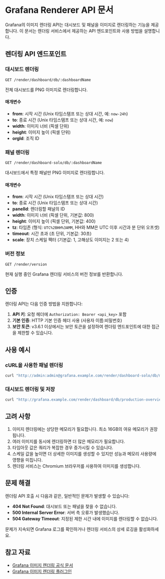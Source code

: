 # Grafana Renderer API 문서

Grafana의 이미지 렌더링 API는 대시보드 및 패널을 이미지로 렌더링하는 기능을 제공합니다. 이 문서는 렌더링 서비스에서 제공하는 API 엔드포인트와 사용 방법을 설명합니다.

## 렌더링 API 엔드포인트

### 대시보드 렌더링

```
GET /render/dashboard/db/:dashboardName
```

전체 대시보드를 PNG 이미지로 렌더링합니다.

#### 매개변수
- **from**: 시작 시간 (Unix 타임스탬프 또는 상대 시간, 예: `now-24h`)
- **to**: 종료 시간 (Unix 타임스탬프 또는 상대 시간, 예: `now`)
- **width**: 이미지 너비 (픽셀 단위)
- **height**: 이미지 높이 (픽셀 단위)
- **orgId**: 조직 ID

### 패널 렌더링

```
GET /render/dashboard-solo/db/:dashboardName
```

대시보드에서 특정 패널만 PNG 이미지로 렌더링합니다.

#### 매개변수
- **from**: 시작 시간 (Unix 타임스탬프 또는 상대 시간)
- **to**: 종료 시간 (Unix 타임스탬프 또는 상대 시간)
- **panelId**: 렌더링할 패널의 ID
- **width**: 이미지 너비 (픽셀 단위, 기본값: 800)
- **height**: 이미지 높이 (픽셀 단위, 기본값: 400)
- **tz**: 타임존 (형식: `UTC%2BHH%3AMM`, HH와 MM은 UTC 이후 시간과 분 단위 오프셋)
- **timeout**: 시간 초과 (초 단위, 기본값: 30초)
- **scale**: 장치 스케일 팩터 (기본값: 1, 고해상도 이미지는 2 또는 4)

### 버전 정보

```
GET /render/version
```

현재 실행 중인 Grafana 렌더링 서비스의 버전 정보를 반환합니다.

## 인증

렌더링 API는 다음 인증 방법을 지원합니다:

1. **API 키**: 요청 헤더에 `Authorization: Bearer <api_key>` 포함
2. **기본 인증**: HTTP 기본 인증 헤더 사용 (사용자 이름:비밀번호)
3. **보안 토큰**: v3.6.1 이상에서는 보안 토큰을 설정하여 렌더링 엔드포인트에 대한 접근을 제한할 수 있습니다.

## 사용 예시

### cURL을 사용한 패널 렌더링

```bash
curl "http://admin:admin@grafana.example.com/render/dashboard-solo/db/my-dashboard?orgId=1&panelId=4&from=1495998275442&to=1498590275443&width=1000&height=500" > panel.png
```

### 대시보드 렌더링 및 저장

```bash
curl "http://grafana.example.com/render/dashboard/db/production-overview?orgId=1&from=now-24h&to=now&width=1200&height=800&timeout=60" --header "Authorization: Bearer eyJrIjoiT0tTcG1pUlY2RnVKZT..." > dashboard.png
```

## 고려 사항

1. 이미지 렌더링에는 상당한 메모리가 필요합니다. 최소 16GB의 여유 메모리가 권장됩니다.
2. 여러 이미지를 동시에 렌더링하면 더 많은 메모리가 필요합니다.
3. 타임아웃 값은 쿼리가 복잡한 경우 증가시킬 수 있습니다.
4. 스케일 값을 높이면 더 상세한 이미지를 생성할 수 있지만 성능과 메모리 사용량에 영향을 미칩니다.
5. 렌더링 서비스는 Chromium 브라우저를 사용하여 이미지를 생성합니다.

## 문제 해결

렌더링 API 호출 시 다음과 같은, 일반적인 문제가 발생할 수 있습니다:

- **404 Not Found**: 대시보드 또는 패널을 찾을 수 없습니다.
- **500 Internal Server Error**: 서버 측 오류가 발생했습니다.
- **504 Gateway Timeout**: 지정된 제한 시간 내에 이미지를 렌더링할 수 없습니다.

문제가 지속되면 Grafana 로그를 확인하거나 렌더링 서비스의 상세 로깅을 활성화하세요.

## 참고 자료

- [Grafana 이미지 렌더링 공식 문서](https://grafana.com/docs/grafana/latest/setup-grafana/image-rendering/)
- [Grafana 이미지 렌더링 플러그인](https://grafana.com/grafana/plugins/grafana-image-renderer/)
